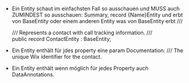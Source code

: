 - Ein Entity schaut im einfachsten Fall so ausschauen und MUSS auch ZUMINDEST so ausschauen:
Summary, record {Name}Entity und erbt von BaseEntity oder einem anderen Entity was von BaseEntity erbt
/// <summary>
/// Represents a contact with call tracking information.
/// </summary>
public record ContactEntity : BaseEntity;

- Ein Entity enthält für jdes property eine param Documentation:
/// <param name="WixId">The unique Wix identifier for the contact.</param>
- Ein Entity enthält wenn möglich für jedes Property auch DataAnnotations.